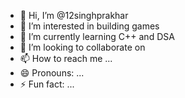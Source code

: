 - 👋 Hi, I’m @12singhprakhar
- 👀 I’m interested in building games 
- 🌱 I’m currently learning C++ and DSA
- 💞️ I’m looking to collaborate on 
- 📫 How to reach me ...
- 😄 Pronouns: ...
- ⚡ Fun fact: ...

<!---
12singhprakhar/12singhprakhar is a ✨ special ✨ repository because its `README.md` (this file) appears on your GitHub profile.
You can click the Preview link to take a look at your changes.
--->
